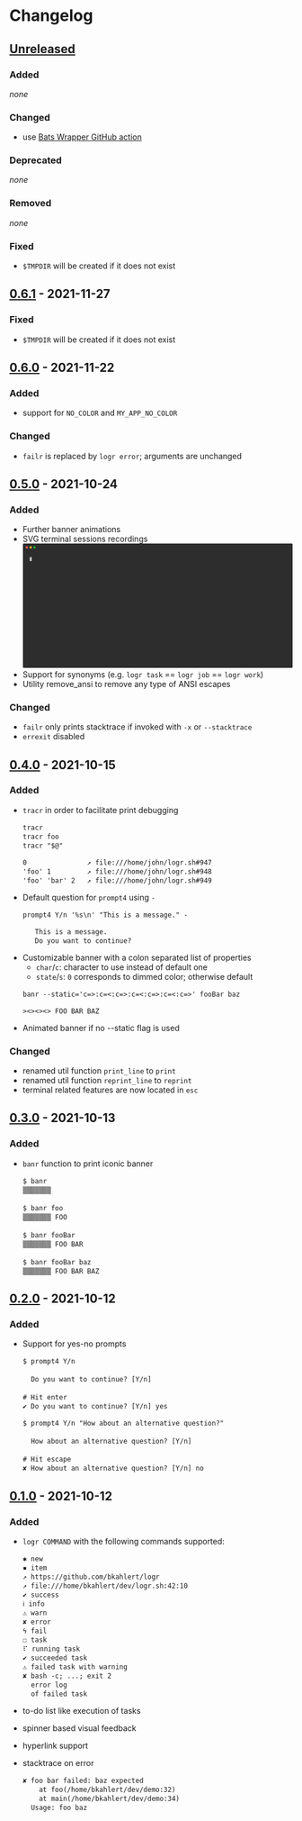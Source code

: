 # Changelog

## [Unreleased]

### Added

*none*

### Changed

- use [Bats Wrapper GitHub action](https://github.com/marketplace/actions/bats-wrapper)

### Deprecated

*none*

### Removed

*none*

### Fixed

- `$TMPDIR` will be created if it does not exist


## [0.6.1] - 2021-11-27

### Fixed

- `$TMPDIR` will be created if it does not exist


## [0.6.0] - 2021-11-22

### Added

- support for `NO_COLOR` and `MY_APP_NO_COLOR`

### Changed

- `failr` is replaced by `logr error`; arguments are unchanged

## [0.5.0] - 2021-10-24

### Added

- Further banner animations
- SVG terminal sessions recordings
  [![recorded terminal session demonstrating the logr library](https://github.com/bkahlert/logr/raw/5c3eb8eab973efe19b0d4d8c02d1500ccff7e21b/docs/logr.svg "logr library")](https://github.com/bkahlert/logr/raw/5c3eb8eab973efe19b0d4d8c02d1500ccff7e21b/docs/logr.svg)
- Support for synonyms (e.g. `logr task` == `logr job` == `logr work`)
- Utility remove_ansi to remove any type of ANSI escapes

### Changed

- `failr` only prints stacktrace if invoked with `-x` or `--stacktrace`
- `errexit` disabled

## [0.4.0] - 2021-10-15

### Added

- `tracr` in order to facilitate print debugging
  ```shell
  tracr
  tracr foo
  tracr "$@"
  ```  
  ```text
  0               ↗ file:///home/john/logr.sh#947
  'foo' 1         ↗ file:///home/john/logr.sh#948
  'foo' 'bar' 2   ↗ file:///home/john/logr.sh#949
  ```
- Default question for `prompt4` using `-`
  ```shell
  prompt4 Y/n '%s\n' "This is a message." -
  ```  
  ```text
     This is a message.
     Do you want to continue?
  ```
- Customizable banner with a colon separated list of properties
    - `char`/`c`: character to use instead of default one
    - `state`/`s`: `0` corresponds to dimmed color; otherwise default
  ```shell
  banr --static='c=>:c=<:c=>:c=<:c=>:c=<:c=>' fooBar baz
  ```  
  ```text
  ><><><> FOO BAR BAZ
  ```
- Animated banner if no --static flag is used

### Changed

- renamed util function `print_line` to `print`
- renamed util function `reprint_line` to `reprint`
- terminal related features are now located in `esc`

## [0.3.0] - 2021-10-13

### Added

- `banr` function to print iconic banner
  ```shell
  $ banr
  ▒▒▒▒▒▒▒
  
  $ banr foo
  ▒▒▒▒▒▒▒ FOO
  
  $ banr fooBar
  ▒▒▒▒▒▒▒ FOO BAR
  
  $ banr fooBar baz
  ▒▒▒▒▒▒▒ FOO BAR BAZ
  ```

## [0.2.0] - 2021-10-12

### Added

- Support for yes-no prompts
  ```shell
  $ prompt4 Y/n
  
    Do you want to continue? [Y/n]
  
  # Hit enter
  ✔ Do you want to continue? [Y/n] yes
  ```
  ```shell
  $ prompt4 Y/n "How about an alternative question?"
  
    How about an alternative question? [Y/n]
  
  # Hit escape
  ✘︎ How about an alternative question? [Y/n] no 
  ```

## [0.1.0] - 2021-10-12

### Added

- `logr COMMAND` with the following commands supported:
  ```shell
  ✱︎ new
  ▪︎ item
  ↗︎ https://github.com/bkahlert/logr
  ↗︎ file:///home/bkahlert/dev/logr.sh:42:10
  ✔︎ success
  ℹ︎ info
  ⚠︎ warn
  ✘︎ error
  ϟ︎ fail
  ☐︎ task
  ⠏︎ running task
  ✔︎ succeeded task
  ⚠︎ failed task with warning
  ✘︎ bash -c; ...; exit 2
    error log
    of failed task
  ```

- to-do list like execution of tasks
- spinner based visual feedback
- hyperlink support
- stacktrace on error
  ```shell
  ✘ foo bar failed: baz expected
      at foo(/home/bkahlert/dev/demo:32)
      at main(/home/bkahlert/dev/demo:34)
    Usage: foo baz
  ```

[unreleased]: https://github.com/bkahlert/logr/compare/v0.6.1...HEAD

[0.6.1]: https://github.com/bkahlert/logr/compare/v0.6.0...v0.6.1

[0.6.0]: https://github.com/bkahlert/logr/compare/v0.5.0...v0.6.0

[0.5.0]: https://github.com/bkahlert/logr/compare/v0.4.0...v0.5.0

[0.4.0]: https://github.com/bkahlert/logr/compare/v0.3.0...v0.4.0

[0.3.0]: https://github.com/bkahlert/logr/compare/v0.2.0...v0.3.0

[0.2.0]: https://github.com/bkahlert/logr/compare/v0.1.0...v0.2.0

[0.1.0]: https://github.com/bkahlert/logr/releases/tag/v0.1.0
